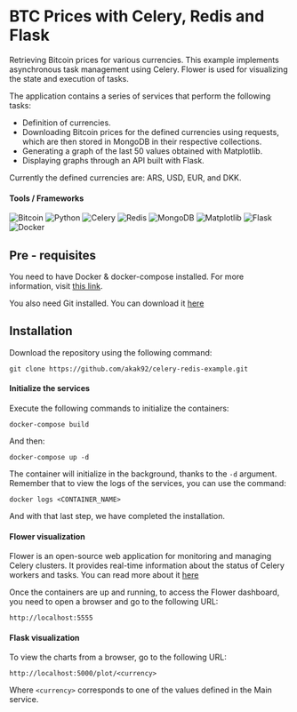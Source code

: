 # BTC Prices with Celery, Redis and Flask
Retrieving Bitcoin prices for various currencies.
This example implements asynchronous task management using Celery. Flower is used for visualizing the state and execution of tasks.

The application contains a series of services that perform the following tasks:

- Definition of currencies.
- Downloading Bitcoin prices for the defined currencies using requests, which are then stored in MongoDB in their respective collections.
- Generating a graph of the last 50 values obtained with Matplotlib.
- Displaying graphs through an API built with Flask.

Currently the defined currencies are: ARS, USD, EUR, and DKK.


#### Tools / Frameworks

![Bitcoin](https://img.shields.io/badge/Bitcoin-000?style=for-the-badge&logo=bitcoin&logoColor=white)
![Python](https://img.shields.io/badge/python-3670A0?style=for-the-badge&logo=python&logoColor=ffdd54)
![Celery](https://img.shields.io/badge/celery-%23a9cc54.svg?style=for-the-badge&logo=celery&logoColor=ddf4a4)
![Redis](https://img.shields.io/badge/redis-%23DD0031.svg?style=for-the-badge&logo=redis&logoColor=white)
![MongoDB](https://img.shields.io/badge/MongoDB-%234ea94b.svg?style=for-the-badge&logo=mongodb&logoColor=white)
![Matplotlib](https://img.shields.io/badge/Matplotlib-%23ffffff.svg?style=for-the-badge&logo=Matplotlib&logoColor=black)
![Flask](https://img.shields.io/badge/flask-%23000.svg?style=for-the-badge&logo=flask&logoColor=white)
![Docker](https://img.shields.io/badge/docker-%230db7ed.svg?style=for-the-badge&logo=docker&logoColor=white)

## Pre - requisites

You need to have Docker & docker-compose installed. For more information, visit  [this link](https://docs.docker.com/manuals/).

You also need Git installed. You can download it [here](https://git-scm.com/downloads)

## Installation

Download the repository using the following command:
```
git clone https://github.com/akak92/celery-redis-example.git
```

#### Initialize the services

Execute the following commands to initialize the containers:
```
docker-compose build
```
And then:
```
docker-compose up -d
```
The container will initialize in the background, thanks to the `-d` argument. Remember that to view the logs of the services, you can use the command:
```
docker logs <CONTAINER_NAME>
```

And with that last step, we have completed the installation.

#### Flower visualization

Flower is an open-source web application for monitoring and managing Celery clusters. It provides real-time information about the status of Celery workers and tasks. You can read more about it [here](https://flower.readthedocs.io/en/latest/)

Once the containers are up and running, to access the Flower dashboard, you need to open a browser and go to the following URL:

```
http://localhost:5555
```
#### Flask visualization

To view the charts from a browser, go to the following URL:
```
http://localhost:5000/plot/<currency>
```
Where `<currency>` corresponds to one of the values defined in the Main service.
